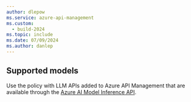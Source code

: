 ```yaml
---
author: dlepow
ms.service: azure-api-management
ms.custom:
  - build-2024
ms.topic: include
ms.date: 07/09/2024
ms.author: danlep
---
```


## Supported models

Use the policy with LLM APIs added to Azure API Management that are available through the [Azure AI Model Inference API](../articles/ai-studio/reference/reference-model-inference-api.md).
